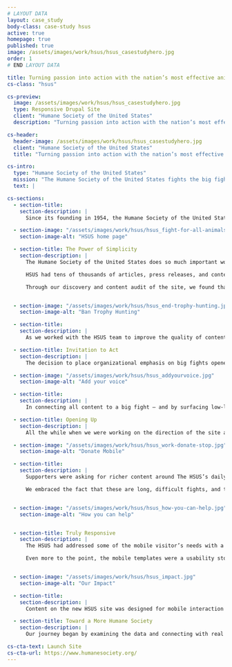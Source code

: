 ```yaml
---
# LAYOUT DATA
layout: case_study
body-class: case-study hsus
active: true
homepage: true
published: true
image: /assets/images/work/hsus/hsus_casestudyhero.jpg
order: 1
# END LAYOUT DATA

title: Turning passion into action with the nation’s most effective animal protection organization.
cs-class: "hsus"

cs-preview:
  image: /assets/images/work/hsus/hsus_casestudyhero.jpg
  type: Responsive Drupal Site
  client: "Humane Society of the United States"
  description: "Turning passion into action with the nation’s most effective animal protection organization."

cs-header:
  header-image: /assets/images/work/hsus/hsus_casestudyhero.jpg
  client: "Humane Society of the United States"
  title: "Turning passion into action with the nation’s most effective animal protection organization."

cs-intro:
  type: "Humane Society of the United States"
  mission: "The Humane Society of the United States fights the big fights, working to end all forms of animal cruelty and achieve the vision behind our name: A humane society."
  text: |

cs-sections:
  - section-title:
    section-description: |
      Since its founding in 1954, the Humane Society of the United States has fought the fights that only it could fight, taking on powerful forces and root causes that threaten the welfare of animals.The organization works directly to impact policies and systemic animal welfare issues. Their most important goal is to prevent animals from getting into situations of distress in the first place. They drive transformational change for animals—bringing a wide set of tools to take on the biggest fights, confronting multibillion dollar industries and staying the course until they achieve reform.

  - section-image: "/assets/images/work/hsus/hsus_fight-for-all-animals.jpg"
    section-image-alt: "HSUS home page"

  - section-title: The Power of Simplicity
    section-description: |
      The Humane Society of the United States does so much important work, across so many issues and in so many places, that the brand position had become overly complex. People were having trouble connecting with the organization, and the existing website suffered from an encyclopedic approach that wasn’t working for supporters, staff, or the general public.

      HSUS had tens of thousands of articles, press releases, and content that were buried at best, conflicting and outdated at worst. A thorough analysis of how visitors were using the site helped to identify what needed to be simplified. Additionally, we interviewed and surveyed thousands of constituents, volunteers, and even lapsed supporters to learn about their perception of the HSUS. This research provided insight as to what supporters wanted out of HSUS (in terms of content and actions) and how HSUS could serve those needs and motivations moving forward to forge meaningful constituent relationships.

      Through our discovery and content audit of the site, we found that much of the existing traffic to humanesociety.org came from people searching for tips, tricks, and resources for treating animals more humanely. That’s a great starting point, but we discovered that the content they were finding often served as a dead end — they found what they might have been looking for in the moment, but we missed the opportunity to engage them on the broader mission. And so one of our early insights was born: people start their journey with The Humane Society of the United States through the a love of one animal, and by connecting them with the underlying issue, we invite them to participate in a larger story.


  - section-image: "/assets/images/work/hsus/hsus_end-trophy-hunting.jpg"
    section-image-alt: "Ban Trophy Hunting"

  - section-title:
    section-description: |
      As we worked with the HSUS team to improve the quality of content across the site, we also developed a site governance plan that will ensure the strength, cadence, and relevancy of content into the future.

  - section-title: Invitation to Act
    section-description: |
      The decision to place organizational emphasis on big fights opened the door for making every piece of content actionable. Giving supporters something tangible to feel good about would be key to keeping them engaged in the mission. Going into the redesign, we heard from constituents that The HSUS did incredible work, but that often the work was done in isolation. They wanted an invitation to be part of the success story and take action alongside the organization.

  - section-image: "/assets/images/work/hsus/hsus_addyourvoice.jpg"
    section-image-alt: "Add your voice"

  - section-title:
    section-description: |
      In connecting all content to a big fight — and by surfacing low-lift actions associated with each of those fights — we brought every site visit to within a single click of action. Now, no matter whether a visitor comes from a search, an email, or a banner ad, they have an immediate way to make a difference and join the movement.

  - section-title: Opening Up
    section-description: |
      All the while when we were working on the direction of the site and the user’s journey, the Humane Society was working on a rebrand. A transition from complex to clear, from similar to distinct, and from quiet to energized requires bold design. The new humanesociety.org delivers just that with a huge investment in content — video, personal narrative, vibrant personalities, and a sense of place everywhere The HSUS works, which is pretty much everywhere.

  - section-image: "/assets/images/work/hsus/hsus_work-donate-stop.jpg"
    section-image-alt: "Donate Mobile"

  - section-title:
    section-description: |
      Supporters were asking for richer content around The HSUS’s daily work, and the results of that work. Remarking on the latter, many stated they rarely heard the outcome of the animals’ situation or the campaigns to which they lent support. We found that there were so many stories happening that weren’t reaching the audiences that wanted to hear them. People had to dig to find those results, and they generally were disconnected from the issues they served. Or, as is the case with many legal battles and lobbying, the long-tail process meant results sometimes came months after the call to action was made.

      We embraced the fact that these are long, difficult fights, and they aren’t going to get solved overnight. But when progress is made on policies or the needle moves in favor of these big fights, it will be easier for people to know it and see it surfaced on the site.


  - section-image: "/assets/images/work/hsus/hsus_how-you-can-help.jpg"
    section-image-alt: "How you can help"


  - section-title: Truly Responsive
    section-description: |
      The HSUS had addressed some of the mobile visitor’s needs with a separate theme served up to mobile users, but that solution had become dated and caused a series of unintentional consequences, such as problems with usage reporting, content updates, data structures, and so on.

      Even more to the point, the mobile templates were a usability stopgap, in that they may have stacked columns and revised font sizes. They did not address the core challenges of contextual navigation and content hierarchies that are the hallmark of good responsive design.


  - section-image: "/assets/images/work/hsus/hsus_impact.jpg"
    section-image-alt: "Our Impact"

  - section-title:
    section-description: |
      Content on the new HSUS site was designed for mobile interaction from the ground up. By focusing on positive user flow through the site and defining clear goals for every interface, we designed an experience that is at least as delightful on a small screen as it will be for visitors on large displays.

  - section-title: Toward a More Humane Society
    section-description: |
      Our journey began by examining the data and connecting with real users to learn how visitors experienced the HSUS website. Armed with new insight, we developed a bold, story-driven, action-packed site that elevates the organization’s new brand. Along with our friends at the Humane Society (and our animal friends around the world), we look forward to engaging a whole new generation of HSUS supporters and creating opportunities for any visitor to become a hero the instant they are inspired to take action.

cs-cta-text: Launch Site
cs-cta-url: https://www.humanesociety.org/
---
```

